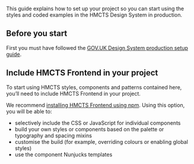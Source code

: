 This guide explains how to set up your project so you can start using the styles and coded examples in the HMCTS Design System in production.

## Before you start

First you must have followed the [GOV.UK Design System production setup guide](https://design-system.service.gov.uk/get-started/production/).


## Include HMCTS Frontend in your project

To start using HMCTS styles, components and patterns contained here, you’ll need to include HMCTS Frontend in your project.

We recommend [installing HMCTS Frontend using npm](https://github.com/hmcts/frontend/blob/master/docs/installation/installing-with-npm.md). Using this option, you will be able to:

- selectively include the CSS or JavaScript for individual components
- build your own styles or components based on the palette or typography and spacing mixins
- customise the build (for example, overriding colours or enabling global styles)
- use the component Nunjucks templates


<!--

### Importing styles

You need to import the HMCTS Frontend styles into the main Sass file in your
project. You should place the below code before your own Sass rules (or Sass
imports) if you want to override HMCTS Frontend with your own styles.

To import all components, add the below to your Sass file:

  ```CSS
  @import "node_modules/@hmcts/frontend/all";
  ```

### Setting up server.js

In order to import HMCTS Frontend images and fonts to your project, you should configure your application to reference or copy the relevant HMCTS Frontend assets.

1. Open `server.js` in the root directory
2. Add the following snippets:

```
app.use('/assets', express.static(path.join(__dirname, '/node_modules/@hmcts/frontend/assets')));
app.use('/node_modules/hmcts-frontend', express.static(path.join(__dirname, '/node_modules/@hmcts/frontend')))
```

### Importing script

Add jQuery and all.js to your (base) template

```
<script src="/node_modules/hmcts-frontend/vendor/jquery.js"></script>
<script src="/node_modules/hmcts-frontend/all.js"></script>```

### Using Nunjucks macros

A Nunjucks macro is a simple template that generates more complex HTML.

Nunjucks macros save you time by managing repetitive or error-prone tasks, like linking form labels to their controls.

Nunjucks macros also make it easier to keep your application up to date. You can run a command to update component code instead of having to manually update your HTML.

To use Nunjucks macros in your application, you’ll need to setup Nunjucks views to point to the location of HMCTS Frontend components, which is `node_modules/@hmcts/frontend/components/`.

To include a specific component macro in your page template, you need to import the macro.

For example, to use the timeline macro, use the import statement `{% raw %}{% from "timeline/macro.njk" import hmctsTimeline %}{% endraw %}`.

-->
